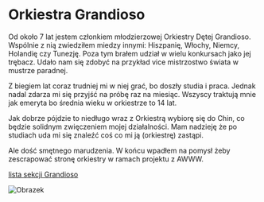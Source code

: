 # Orkiestra Grandioso 

Od około 7 lat jestem członkiem młodzierzowej Orkiestry Dętej Grandioso. Wspólnie z nią zwiedziłem miedzy innymi:
Hiszpanię, Włochy, Niemcy, Holandię czy Tunezję. Poza tym brałem udział w wielu konkursach jako jej trębacz.
Udało nam się zdobyć na przykład vice mistrzostwo świata w mustrze paradnej.

Z biegiem lat coraz trudniej mi w niej grać, bo doszły studia i praca. Jednak nadal zdarza mi się przyjść na próbę 
raz na miesiąc. Wszyscy traktują mnie jak emeryta bo średnia wieku w orkiestrze to 14 lat.

Jak dobrze pójdzie to niedługo wraz z Orkiestrą wybiorę się do Chin, co będzie solidnym zwięczeniem mojej działalności.
Mam nadzieję że po studiach uda mi się znaleźć coś co mi ją (orkiestrę) zastąpi. 

Ale dość smętnego marudzenia. W końcu wpadłem na pomysł żeby zescrapować stronę orkiestry w ramach projektu z AWWW.

[lista sekcji Grandioso](list.md)

![Obrazek](./obrazek.jpg)